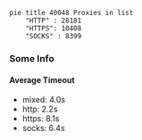 
```mermaid
pie title 40048 Proxies in list
    "HTTP" : 28181
    "HTTPS": 10408
    "SOCKS" : 8399
```

### Some Info
#### Average Timeout

- mixed: 4.0s
- http: 2.2s
- https: 8.1s
- socks: 6.4s